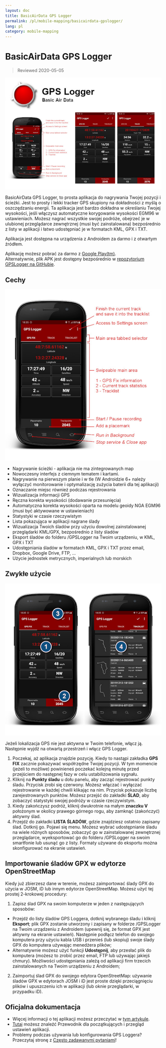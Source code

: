 ```yaml
---
layout: doc
title: BasicAirData GPS Logger
permalink: /pl/mobile-mapping/basicairdata-gpslogger/
lang: pl
category: mobile-mapping
---
```


BasicAirData GPS Logger
=======================

> Reviewed 2020-05-05

![BasicAirData-GPSLogger-002][]

BasicAirData GPS Logger, to prosta aplikacja do nagrywania Twojej pozycji i ścieżki. Jest to prosty i lekki tracker GPS skupiony na dokładności z myślą o oszczędzaniu energii. Ta aplikacja jest bardzo dokładna w określaniu Twojej wysokości, jeśli włączysz automatyczne korygowanie wysokości EGM96 w ustawieniach. Możesz nagrać wszystkie swojej podróże, obejrzeć je w ulubionej przeglądarce zewnętrznej (musi być zainstalowana) bezpośrednio z listy w aplikacji i łatwo udostępniać je w formatach KML, GPX i TXT.

Aplikacja jest dostępna na urządzenia z Androidem za darmo i z otwartym źródłem.

Aplikację możesz pobrać za darmo z [Google Play(tm)](https://play.google.com/store/apps/details?id=eu.basicairdata.graziano.gpslogger).<br>
Alternatywnie, plik APK jest dostępny bezpośrednio w [repozytorium GPSLogger na GitHubie](https://github.com/BasicAirData/GPSLogger/tree/master/apk).

Cechy
--------

![BasicAirData-GPSLogger-000][]

* Nagrywanie ścieżki - aplikacja nie ma zintegrowanych map
* Nowoczesny interfejs z ciemnym tematem i kartami.
* Nagrywanie na pierwszym planie i w tle (W Androidzie 6+ należy wyłączyć monitorowanie i optymalizację zużycia baterii dla tej aplikacji)
* Oznaczanie miejsc również podczas rejestrowania
* Wizualizacja informacji GPS
* Ręczna korekta wysokości (dodawanie przesunięcia)
* Automatyczna korekta wysokości oparta na modelu geoidy NGA EGM96 (musi być aktywowane w ustawieniach)
* Statystyki w czasie rzeczywistym
* Lista pokazująca w aplikacji nagrane ślady
* Wizualizacja Twoich śladów przy użyciu dowolnej zainstalowanej przeglądarki KML/GPX, bezpośrednio z listy śladów
* Eksport śladów do folderu /GPSLogger na Twoim urządzeniu, w KML, GPX i TXT
* Udostępniania śladów w formatach KML, GPX i TXT przez email, Dropbox, Google Drive, FTP, ...
* Użycie jednostek metrycznych, imperialnych lub morskich

Zwykłe użycie
-----------

![BasicAirData-GPSLogger-001][]

Jeżeli lokalizacja GPS nie jest aktywna w Twoim telefonie, włącz ją. Następnie wyjdź na otwartą przestrzeń i włącz GPS Logger.

1. Poczekaj, aż aplikacja znajdzie pozycję. Kiedy to nastąpi zakładka __GPS FIX__ zacznie pokazywać współrzędne Twojej pozycji. W tym momencie (jeżeli to możliwe) powinieneś poczekać kolejną minutę przed przejściem do następnej fazy w celu ustabilizowania sygnału.
2. Kliknij na __Punkty śladu__ u dołu panelu, aby zacząć rejestrować punkty śladu. Przycisk zrobi się czerwony. Możesz włączać i wyłączać rejestrowanie w każdej chwili klikając na nim. Przycisk pokazuje liczbę zarejestrowanych punktów.
Możesz przejść do zakładki __ŚLAD__, aby zobaczyć statystyki swojej podróży w czasie rzeczywistym.
3. Kiedy zakończysz podróż, kliknij dwukrotnie na małym __znaczku V__ położonym w okolicy prawego górnego rogu, aby zamknąć (zakończyć) aktywny ślad.
4. Przejdź do zakładki __LISTA ŚLADÓW__, gdzie znajdziesz ostatnio zapisany ślad. Dotknij go. Pojawi się menu. Możesz wybrać udostępnianie śladu na wiele różnych sposobów, zobaczyć go w zainstalowanej zewnętrznej przeglądarce, wyeksportować go do folderu /GPSLogger na swoim smartfonie lub usunąć go z listy. Formaty używane do eksportu można skonfigurować na ekranie ustawień.

Importowanie śladów GPX w edytorze OpenStreetMap
--------------------------------------------

Kiedy już zbierzesz dane w terenie, możesz zaimportować ślady GPX do użycia w JOSM, iD lub innym edytorze OpenStreetMap.
Możesz użyć tej prostej 2-krokowej procedury:

1. Zapisz ślad GPX na swoim komputerze w jeden z następujących sposobów:
* Przejdź do listy śladów GPS Loggera, dotknij wybranego śladu i kliknij __Eksport__; plik GPX zostanie utworzony i zapisany w folderze /GPSLogger na Twoim urządzeniu z Androidem (upewnij się, że format GPX jest aktywny na ekranie ustawień). Następnie podłącz telefon do swojego komputera przy użyciu kabla USB i przenieś (lub skopiuj) swoje ślady GPX do komputera używając menedżera plików;
* Alternatywnie możesz użyć funkcji __Udostępnij__, aby przesłać plik do komputera (możesz to zrobić przez email, FTP lub używając jakiejś chmury). Możliwości udostępniania zależą od aplikacji firm trzecich zainstalowanych na Twoim urządzeniu z Androidem;
2. Zaimportuj ślad GPX do swojego edytora OpenStreetMap: używanie śladów GPX w edytorach JOSM i iD jest proste dzięki przeciągnięciu plików i upuszczeniu ich w aplikacji (lub oknie przeglądarki, w przypadku iD).

Oficjalna dokumentacja
----------------------

- Więcej informacji o tej aplikacji możesz przeczytać w [tym artykule](http://www.basicairdata.eu/projects/android/android-gps-logger/).<br>
- [Tutaj](http://www.basicairdata.eu/projects/android/android-gps-logger/getting-started-guide-for-gps-logger/) możesz znaleźć Przewodnik dla początkujących i przegląd ustawień aplikacji.<br>
- Problemy podczas używania lub konfigurowania GPS Loggera? Przeczytaj stronę z [Często zadawanymi pytaniami](https://github.com/BasicAirData/GPSLogger/blob/master/readme.md#frequently-asked-questions)!

[BasicAirData-GPSLogger-002]:  /images/mobile-mapping/basicairdata-gpslogger_002.en.jpg
[BasicAirData-GPSLogger-000]:  /images/mobile-mapping/basicairdata-gpslogger_000.en.jpg
[BasicAirData-GPSLogger-001]:  /images/mobile-mapping/basicairdata-gpslogger_001.en.jpg